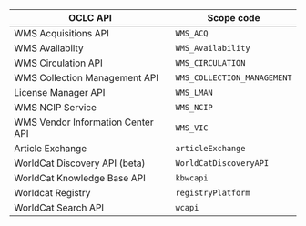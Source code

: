 OCLC API                          | Scope code
----------------------------------|-----------------------------
WMS Acquisitions API              | `WMS_ACQ`
WMS Availabilty                   | `WMS_Availability`
WMS Circulation API               | `WMS_CIRCULATION`
WMS Collection Management API     | `WMS_COLLECTION_MANAGEMENT`
License Manager API               | `WMS_LMAN`
WMS NCIP Service                  | `WMS_NCIP`
WMS Vendor Information Center API | `WMS_VIC`
Article Exchange                  | `articleExchange`
WorldCat Discovery API (beta)     | `WorldCatDiscoveryAPI`
WorldCat Knowledge Base API       | `kbwcapi`
Worldcat Registry                 | `registryPlatform`
WorldCat Search API               | `wcapi`